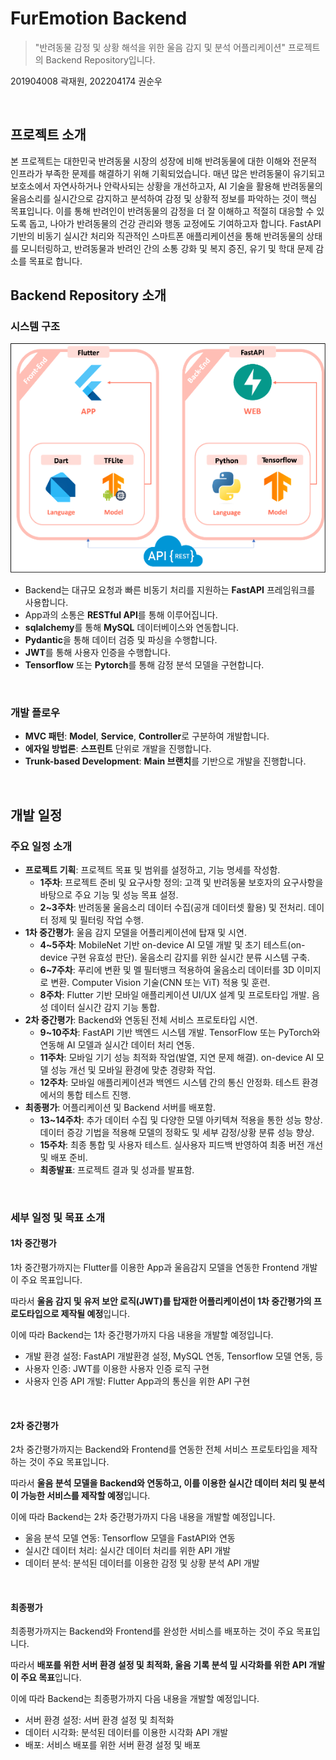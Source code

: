 # FurEmotion Backend

> "반려동물 감정 및 상황 해석을 위한 울음 감지 및 분석 어플리케이션" 프로젝트의 Backend Repository입니다.

201904008 곽재원, 202204174 권순우

<br>

## 프로젝트 소개

본 프로젝트는 대한민국 반려동물 시장의 성장에 비해 반려동물에 대한 이해와 전문적 인프라가 부족한 문제를 해결하기 위해 기획되었습니다. 매년 많은 반려동물이 유기되고 보호소에서 자연사하거나 안락사되는 상황을 개선하고자, AI 기술을 활용해 반려동물의 울음소리를 실시간으로 감지하고 분석하여 감정 및 상황적 정보를 파악하는 것이 핵심 목표입니다. 이를 통해 반려인이 반려동물의 감정을 더 잘 이해하고 적절히 대응할 수 있도록 돕고, 나아가 반려동물의 건강 관리와 행동 교정에도 기여하고자 합니다. FastAPI 기반의 비동기 실시간 처리와 직관적인 스마트폰 애플리케이션을 통해 반려동물의 상태를 모니터링하고, 반려동물과 반려인 간의 소통 강화 및 복지 증진, 유기 및 학대 문제 감소를 목표로 합니다.

## Backend Repository 소개

### 시스템 구조

![시스템 구조](https://raw.githubusercontent.com/FurEmotion/FurEmotion-Backend/refs/heads/main/static/system_architecture.png)

- Backend는 대규모 요청과 빠른 비동기 처리를 지원하는 **FastAPI** 프레임워크를 사용합니다.
- App과의 소통은 **RESTful API**를 통해 이루어집니다.
- **sqlalchemy**를 통해 **MySQL** 데이터베이스와 연동합니다.
- **Pydantic**을 통해 데이터 검증 및 파싱을 수행합니다.
- **JWT**를 통해 사용자 인증을 수행합니다.
- **Tensorflow** 또는 **Pytorch**를 통해 감정 분석 모델을 구현합니다.

<br>

### 개발 플로우

- **MVC 패턴**: **Model**, **Service**, **Controller**로 구분하여 개발합니다.
- **에자일 방법론**: **스프린트** 단위로 개발을 진행합니다.
- **Trunk-based Development**: **Main 브랜치**를 기반으로 개발을 진행합니다.

<br>

## 개발 일정

### 주요 일정 소개

- **프로젝트 기획**: 프로젝트 목표 및 범위를 설정하고, 기능 명세를 작성함.
  - **1주차**: 프로젝트 준비 및 요구사항 정의: 고객 및 반려동물 보호자의 요구사항을 바탕으로 주요 기능 및 성능 목표 설정.
  - **2~3주차**: 반려동물 울음소리 데이터 수집(공개 데이터셋 활용) 및 전처리. 데이터 정제 및 필터링 작업 수행.
- **1차 중간평가**: 울음 감지 모델을 어플리케이션에 탑재 및 시연.
  - **4~5주차**: MobileNet 기반 on-device AI 모델 개발 및 초기 테스트(on-device 구현 유효성 판단). 울음소리 감지를 위한 실시간 분류 시스템 구축.
  - **6~7주차**: 푸리에 변환 및 멜 필터뱅크 적용하여 울음소리 데이터를 3D 이미지로 변환. Computer Vision 기술(CNN 또는 ViT) 적용 및 훈련.
  - **8주차**: Flutter 기반 모바일 애플리케이션 UI/UX 설계 및 프로토타입 개발. 음성 데이터 실시간 감지 기능 통합.
- **2차 중간평가**: Backend와 연동된 전체 서비스 프로토타입 시연.
  - **9~10주차**: FastAPI 기반 백엔드 시스템 개발. TensorFlow 또는 PyTorch와 연동해 AI 모델과 실시간 데이터 처리 연동.
  - **11주차**: 모바일 기기 성능 최적화 작업(발열, 지연 문제 해결). on-device AI 모델 성능 개선 및 모바일 환경에 맞춘 경량화 작업.
  - **12주차**: 모바일 애플리케이션과 백엔드 시스템 간의 통신 안정화. 테스트 환경에서의 통합 테스트 진행.
- **최종평가**: 어플리케이션 및 Backend 서버를 배포함.
  - **13~14주차**: 추가 데이터 수집 및 다양한 모델 아키텍쳐 적용을 통한 성능 향상. 데이터 증강 기법을 적용해 모델의 정확도 및 세부 감정/상황 분류 성능 향상.
  - **15주차**: 최종 통합 및 사용자 테스트. 실사용자 피드백 반영하여 최종 버전 개선 및 배포 준비.
  - **최종발표**: 프로젝트 결과 및 성과를 발표함.

<br>

### 세부 일정 및 목표 소개

#### 1차 중간평가

1차 중간평가까지는 Flutter를 이용한 App과 울음감지 모델을 연동한 Frontend 개발이 주요 목표입니다.

따라서 **울음 감지 및 유저 보안 로직(JWT)를 탑재한 어플리케이션이 1차 중간평가의 프로도타입으로 제작될 예정**입니다.

이에 따라 Backend는 1차 중간평가까지 다음 내용을 개발할 예정입니다.

- 개발 환경 설정: FastAPI 개발환경 설정, MySQL 연동, Tensorflow 모델 연동, 등
- 사용자 인증: JWT를 이용한 사용자 인증 로직 구현
- 사용자 인증 API 개발: Flutter App과의 통신을 위한 API 구현

<br>

#### 2차 중간평가

2차 중간평가까지는 Backend와 Frontend를 연동한 전체 서비스 프로토타입을 제작하는 것이 주요 목표입니다.

따라서 **울음 분석 모델을 Backend와 연동하고, 이를 이용한 실시간 데이터 처리 및 분석이 가능한 서비스를 제작할 예정**입니다.

이에 따라 Backend는 2차 중간평가까지 다음 내용을 개발할 예정입니다.

- 울음 분석 모델 연동: Tensorflow 모델을 FastAPI와 연동
- 실시간 데이터 처리: 실시간 데이터 처리를 위한 API 개발
- 데이터 분석: 분석된 데이터를 이용한 감정 및 상황 분석 API 개발

<br>

#### 최종평가

최종평가까지는 Backend와 Frontend를 완성한 서비스를 배포하는 것이 주요 목표입니다.

따라서 **배포를 위한 서버 환경 설정 및 최적화, 울음 기록 분석 밒 시각화를 위한 API 개발이 주요 목표**입니다.

이에 따라 Backend는 최종평가까지 다음 내용을 개발할 예정입니다.

- 서버 환경 설정: 서버 환경 설정 및 최적화
- 데이터 시각화: 분석된 데이터를 이용한 시각화 API 개발
- 배포: 서비스 배포를 위한 서버 환경 설정 및 배포
